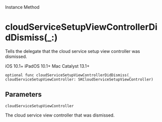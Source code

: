 Instance Method

# cloudServiceSetupViewControllerDidDismiss(_:)

Tells the delegate that the cloud service setup view controller was dismissed.

iOS 10.1+  iPadOS 10.1+  Mac Catalyst 13.1+

    
    
    optional func cloudServiceSetupViewControllerDidDismiss(_ cloudServiceSetupViewController: SKCloudServiceSetupViewController)

##  Parameters

`cloudServiceSetupViewController`

    

The cloud service view controller that was dismissed.

